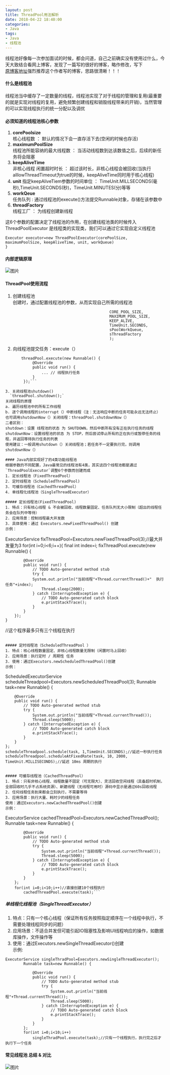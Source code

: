 ```yaml
---
layout: post
title: ThreadPool用法解析
date: 2018-04-22 18:40:00
categories:
- Java
tags:
- Java
- 线程池
---
```


线程池好像每一次参加面试的时候，都会问道，自己之前确实没有使用过什么，今天大致结合看网上博客，发现了一篇写的很好的博客，略作修改，写下  
[原博客地址](https://www.jianshu.com/p/0e4a5e70bf0e)强烈推荐这个作者写的博客，思路很清晰！！！

<!--more-->

#### 什么是线程池  
线程池当中缓存了一定数量的线程，线程池实现了对于线程的管理和复用(最重要的就是实现对线程的复用，避免频繁创建线程和销毁线程带来的开销)，当然管理的可以实现线程执行的统一分配以及调优  
#### 必须知道的线程池核心参数  
1. **corePoolsize**  
核心线程数 ：  默认的情况下会一直存活下去(空闲的时候也存活)
2. **maximumPoolSize**  
线程池所能容纳的最大线程数 ：  当活动线程数到达该数值之后，后续的新任务将会阻塞 
3. **keepAliveTime**  
非核心线程 闲置超时时长 ：   超过该时长，非核心线程会被回收(当执行alllowThreadTimeout为true的时候，keepAliveTime同时用于核心线程)
4. **unit**
指定keepAliveTiem参数的时间单位 ： TimeUnit.MILLSECONDS(毫秒),TimeUnit.SECONDS(秒)，TimeUnit.MINUTES(分)等等
5. **workQeue**  
任务队列 :  通过线程池的execute()方法提交Runnable对象，存储在该参数中
6. **threadFactory**  
线程工厂 ： 为线程创建新线程  

这6个参数的配置决定了线程池的作用，在创建线程池类的时候传入  
ThreadPoolExecutor 是线程类的实现类，我们可以通过它实现自定义线程池  
```
Executor executor=new ThreadPoolExecutor(corePoolSize, maximumPoolSize, keepAliveTime, unit, workQueue)
}
```  

#### 内部逻辑原理  
![图片](https://upload-images.jianshu.io/upload_images/944365-90cfd4951a587ebd.png?imageMogr2/auto-orient/strip%7CimageView2/2/w/700)  

#### ThreadPool使用流程  
1. 创建线程池  
创建时，通过配置线程池的参数，从而实现自己所需的线程池
```Executor threadPool = new ThreadPoolExecutor(
                                              CORE_POOL_SIZE,
                                              MAXIMUM_POOL_SIZE,
                                              KEEP_ALIVE,
                                              TimeUnit.SECONDS,
                                              sPoolWorkQueue,
                                              sThreadFactory
                                              );
```
2. 向线程池提交任务：execute（）
```// 说明：传入 Runnable对象
       threadPool.execute(new Runnable() {
            @Override
            public void run() {
                ... // 线程执行任务
            }
        });```

3. 关闭线程池shutdown() 
  `threadPool.shutdown();`  
关闭线程的原理  
a. 遍历线程池中的所有工作线程  
b. 逐个调用线程的interrupt（）中断线程（注：无法响应中断的任务可能永远无法终止）
也可调用shutdownNow（）关闭线程：threadPool.shutdownNow（） 
二者区别：  
shutdown：设置 线程池的状态 为 SHUTDOWN，然后中断所有没有正在执行任务的线程  
shutdownNow：设置线程池的状态 为 STOP，然后尝试停止所有的正在执行或暂停任务的线程，并返回等待执行任务的列表  
使用建议：一般调用shutdown（）关闭线程池；若任务不一定要执行完，则调用shutdownNow（）  

#### Java内部实现好了的4类功能线程池  
根据参数的不同配置，Java最常见的线程池有4类，其实这四个线程池都是通过`ThreadPoolExecutor`调整6个参数而创建而成    
1. 定长线程池（FixedThreadPool）  
2. 定时线程池（ScheduledThreadPool)  
3. 可缓存线程池（CachedThreadPool）  
4. 单线程化线程池（SingleThreadExecutor）  

##### 定长线程池(FixedThreadPool)  
1. 特点：只有核心线程 & 不会被回收、线程数量固定、任务队列无大小限制（超出的线程任务会在队列中等待）
2. 应用场景：控制线程最大并发数
3. 具体使用：通过 Executors.newFixedThreadPool() 创建  
示例：  
```
ExecutorService fixThreadPool=Executors.newFixedThreadPool(3);//最大并发量为3
	for(int i=0;i<6;i++){
		final int index=i;
		fixThreadPool.execute(new Runnable() {
			
			@Override
			public void run() {
				// TODO Auto-generated method stub
				try {
				System.out.println("当前线程"+Thread.currentThread()+"  执行任务"+index);
					Thread.sleep(2000);
				} catch (InterruptedException e) {
					// TODO Auto-generated catch block
					e.printStackTrace();
				}
			}
		});
	}
//这个程序最多只有三个线程在执行
```  

##### 定时线程池（ScheduledThreadPool ）  
1. 特点：核心线程数量固定、非核心线程数量无限制（闲置时马上回收）
2. 应用场景：执行定时 / 周期性 任务
3. 使用：通过Executors.newScheduledThreadPool()创建  
示例：  
```
ScheduledExecutorService scheduleThreadpool=Executors.newScheduledThreadPool(3);
	Runnable task=new Runnable() {
		
		@Override
		public void run() {
			// TODO Auto-generated method stub
			try {
				System.out.println("当前线程"+Thread.currentThread());
				Thread.sleep(5000);
			} catch (InterruptedException e) {
				// TODO Auto-generated catch block
				e.printStackTrace();
			}
		}
	};
	scheduleThreadpool.schedule(task, 1,TimeUnit.SECONDS);//延迟一秒执行任务
	scheduleThreadpool.scheduleAtFixedRate(task, 10, 2000, TimeUnit.MILLISECONDS);//延迟 10ms 周期的执行
```   

##### 可缓存线程池（CachedThreadPool）  
1. 特点：只有非核心线程、线程数量不固定（可无限大）、灵活回收空闲线程（具备超时机制，全部回收时几乎不占系统资源）、新建线程（无线程可用时）源码中显示是通过60s回收线程
2. 任何线程任务到来都会立刻执行，不需要等待
3. 应用场景：执行大量、耗时少的线程任务
使用：通过Executors.newCachedThreadPool()创建  
示例：
```  
ExecutorService cachedThreadPool=Executors.newCachedThreadPool();
	 Runnable task=new Runnable() {
			
			@Override
			public void run() {
				// TODO Auto-generated method stub
				try {
					System.out.println("当前线程"+Thread.currentThread());
					Thread.sleep(5000);
				} catch (InterruptedException e) {
					// TODO Auto-generated catch block
					e.printStackTrace();
				}
			}
		};
		for(int i=0;i<10;i++)//直接创建10个线程执行	
			cachedThreadPool.execute(task);```

##### 单线程化线程池（SingleThreadExecutor）  
1. 特点：只有一个核心线程（保证所有任务按照指定顺序在一个线程中执行，不需要处理线程同步的问题）
2. 应用场景：不适合并发但可能引起IO阻塞性及影响UI线程响应的操作，如数据库操作，文件操作等
3. 使用：通过Executors.newSingleThreadExecutor()创建  
示例:  
```
ExecutorService singleThradPool=Executors.newSingleThreadExecutor();
        Runnable task=new Runnable() {
			
			@Override
			public void run() {
				// TODO Auto-generated method stub
				try {
					System.out.println("当前线程"+Thread.currentThread());
					Thread.sleep(5000);
				} catch (InterruptedException e) {
					// TODO Auto-generated catch block
					e.printStackTrace();
				}
			}
		};
		for(int i=0;i<10;i++)
			singleThradPool.execute(task);//只有一个线程执行，执行完之后才执行下一个任务
```  

#### 常见线程池 总结 & 对比  
![图片](https://upload-images.jianshu.io/upload_images/944365-5d6a2497f809d62a.png?imageMogr2/auto-orient/strip%7CimageView2/2/w/700)  

 